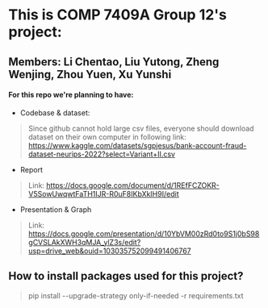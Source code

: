 # This is COMP 7409A Group 12's project:
## Members: Li Chentao, Liu Yutong, Zheng Wenjing, Zhou Yuen, Xu Yunshi

#### For this repo we're planning to have:

* Codebase & dataset:
>Since github cannot hold large csv files, everyone should download dataset on their own computer in following link:
>https://www.kaggle.com/datasets/sgpjesus/bank-account-fraud-dataset-neurips-2022?select=Variant+II.csv
* Report
>Link: https://docs.google.com/document/d/1REfFCZOKR-V5SowUwqwtFaTH1IJR-R0uF8IKbXkIH9I/edit

* Presentation & Graph
>Link: https://docs.google.com/presentation/d/10YbVM00zRd0to9S1j0bS98gCVSLAkXWH3qMJA_ylZ3s/edit?usp=drive_web&ouid=103035752099491406767

## How to install packages used for this project?
>pip install --upgrade-strategy only-if-needed -r requirements.txt
